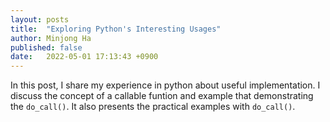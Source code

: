 ```yaml
---
layout: posts
title:  "Exploring Python's Interesting Usages"
author: Minjong Ha
published: false
date:   2022-05-01 17:13:43 +0900
---
```


In this post, I share my experience in python about useful implementation.
I discuss the concept of a callable funtion and example that demonstrating the `do_call()`.
It also presents the practical examples with `do_call()`.
